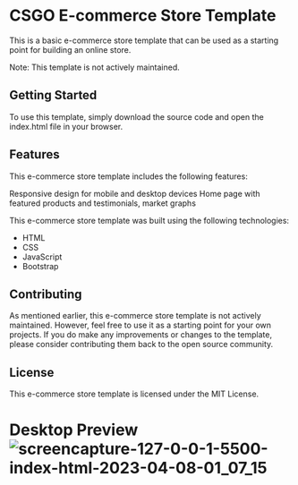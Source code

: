 # CSGO E-commerce Store Template
This is a basic e-commerce store template that can be used as a starting point for building an online store. 

Note: This template is not actively maintained.

## Getting Started
To use this template, simply download the source code and open the index.html file in your browser.

## Features
This e-commerce store template includes the following features:

Responsive design for mobile and desktop devices
Home page with featured products and testimonials, market graphs

This e-commerce store template was built using the following technologies:

* HTML
* CSS
* JavaScript
* Bootstrap

## Contributing
As mentioned earlier, this e-commerce store template is not actively maintained. However, feel free to use it as a starting point for your own projects. If you do make any improvements or changes to the template, please consider contributing them back to the open source community.

## License
This e-commerce store template is licensed under the MIT License.



# Desktop Preview![screencapture-127-0-0-1-5500-index-html-2023-04-08-01_07_15](https://user-images.githubusercontent.com/80433013/230702498-a0d8e7bf-c5f5-4706-be27-98331368f087.png)
